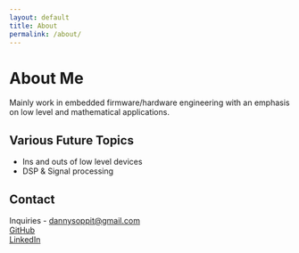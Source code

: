 ```yaml
---
layout: default
title: About
permalink: /about/
---
```


# About Me

Mainly work in embedded firmware/hardware engineering with an emphasis on low level and mathematical applications.

## Various Future Topics 

- Ins and outs of low level devices
- DSP & Signal processing

## Contact

Inquiries - dannysoppit@gmail.com <br>
[GitHub](https://www.github.com/dansop) <br>
[LinkedIn](https://www.linkedin.com/in/danny-soppit/)
